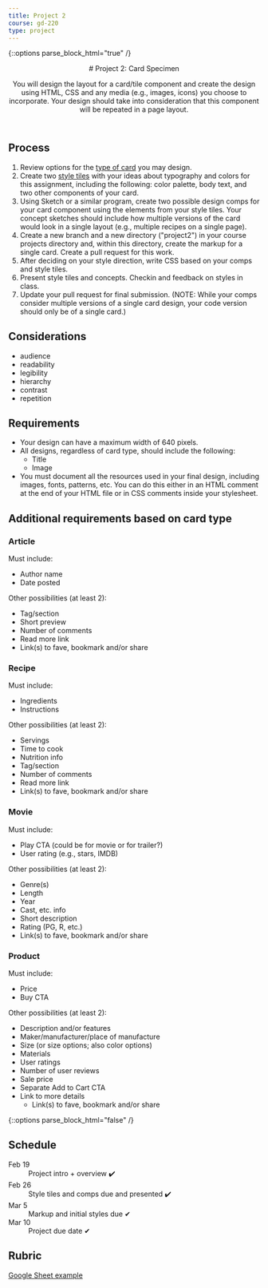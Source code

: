 ```yaml
---
title: Project 2
course: gd-220
type: project
---
```


{::options parse_block_html="true" /}

<header>
# Project 2: Card Specimen

You will design the layout for a card/tile component and create the design using HTML, CSS and any media (e.g., images, icons) you choose to incorporate. Your design should take into consideration that this component will be repeated in a page layout.

</header>

<section>

## Process
1. Review options for the [type of card](#additional-requirements-based-on-card-type) you may design.
1. Create two [style tiles](https://alistapart.com/article/style-tiles-and-how-they-work) with your ideas about typography and colors for this assignment, including the following: color palette, body text, and two other components of your card.
1. Using Sketch or a similar program, create two possible design comps for your card component using the elements from your style tiles. Your concept sketches should include how multiple versions of the card would look in a single layout (e.g., multiple recipes on a single page).
1. Create a new branch and a new directory ("project2") in your course projects directory and, within this directory, create the markup for a single card. Create a pull request for this work.
1. After deciding on your style direction, write CSS based on your comps and style tiles.
1. Present style tiles and concepts. Checkin and feedback on styles in class.
1. Update your pull request for final submission. (NOTE: While your comps consider multiple versions of a single card design, your code version should only be of a single card.)

## Considerations
- audience
- readability
- legibility
- hierarchy
- contrast
- repetition

## Requirements
- Your design can have a maximum width of 640 pixels.
- All designs, regardless of card type, should include the following:
  - Title
  - Image
- You must document all the resources used in your final design, including images, fonts, patterns, etc. You can do this either in an HTML comment at the end of your HTML file or in CSS comments inside your stylesheet.

## Additional requirements based on card type

### Article

Must include:
- Author name
- Date posted

Other possibilities (at least 2):
- Tag/section
- Short preview
- Number of comments
- Read more link
- Link(s) to fave, bookmark and/or share

### Recipe

Must include:
- Ingredients
- Instructions

Other possibilities (at least 2):
- Servings
- Time to cook
- Nutrition info
- Tag/section
- Number of comments
- Read more link
- Link(s) to fave, bookmark and/or share

### Movie

Must include:
- Play CTA (could be for movie or for trailer?)
- User rating (e.g., stars, IMDB)

Other possibilities (at least 2):
- Genre(s)
- Length
- Year
- Cast, etc. info
- Short description
- Rating (PG, R, etc.)
- Link(s) to fave, bookmark and/or share

### Product

Must include:
- Price
- Buy CTA

Other possibilities (at least 2):
- Description and/or features
- Maker/manufacturer/place of manufacture
- Size (or size options; also color options)
- Materials
- User ratings
- Number of user reviews
- Sale price
- Separate Add to Cart CTA
- Link to more details
  - Link(s) to fave, bookmark and/or share

</section>

{::options parse_block_html="false" /}

<aside>

<h2>Schedule</h2>

<dl>
<dt>Feb 19</dt>
<dd>Project intro + overview ✔️</dd>
<dt>Feb 26</dt>
<dd>Style tiles and comps due and presented ✔️</dd>
<dt>Mar 5</dt>
<dd>Markup and initial styles due ✔</dd>
<dt>Mar 10</dt>
<dd>Project due date ✔</dd>
</dl>

<h2>Rubric</h2>
<a href="https://docs.google.com/spreadsheets/d/14OvRJcowtc2IpjVv1EGY4tRlp3xSzL0Yzvn0urztFks/edit?usp=sharing" target="_blank">Google Sheet example</a>
</aside>

